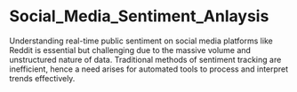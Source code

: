 # Social_Media_Sentiment_Anlaysis
Understanding real-time public sentiment on social media platforms like Reddit is essential but challenging due to the massive volume and unstructured nature of data. Traditional methods of sentiment tracking are inefficient, hence a need arises for automated tools to process and interpret trends effectively.
